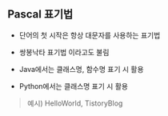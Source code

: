 ## Pascal 표기법
* 단어의 첫 시작은 항상 대문자를 사용하는 표기법

* 쌍봉낙타 표기법 이라고도 불림

* Java에서는 클래스명, 함수명 표기 시 활용

* Python에서는 클래스명 표기 시 활용

> 예시) HelloWorld, TistoryBlog